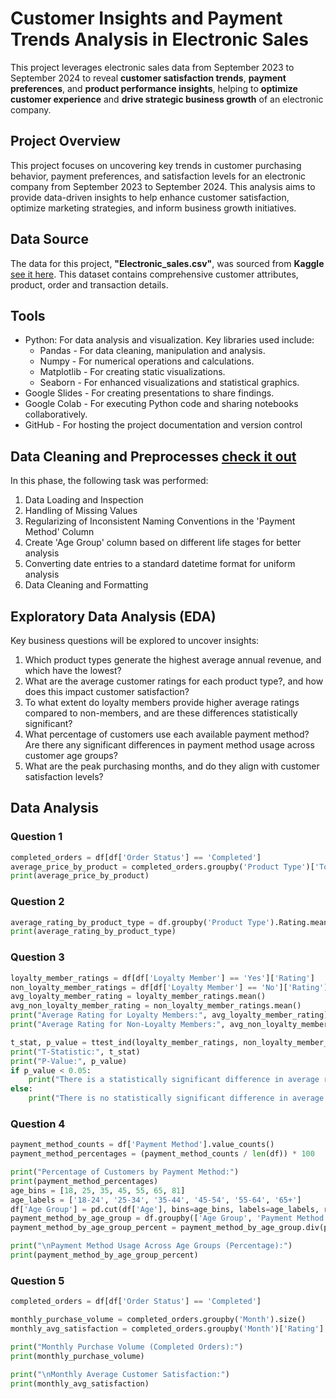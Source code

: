 # Customer Insights and Payment Trends Analysis in Electronic Sales

This project leverages electronic sales data from September 2023 to September 2024 to reveal **customer satisfaction trends**, **payment preferences**, and **product performance insights**, helping to **optimize customer experience** and **drive strategic business growth** of an electronic company.

## Project Overview

This project focuses on uncovering key trends in customer purchasing behavior, payment preferences, and satisfaction levels for an electronic company from September 2023 to September 2024. This analysis aims to provide data-driven insights to help enhance customer satisfaction, optimize marketing strategies, and inform business growth initiatives.

## Data Source

The data for this project, **"Electronic_sales.csv"**, was sourced from **Kaggle** [see it here](https://www.kaggle.com/datasets/cameronseamons/electronic-sales-sep2023-sep2024). 
This dataset contains comprehensive customer attributes, product, order and transaction details.

## Tools
- Python: For data analysis and visualization.
      Key libraries used include:
    - Pandas - For data cleaning, manipulation and analysis.
    - Numpy -  For numerical operations and calculations.
    - Matplotlib - For creating static visualizations.
    - Seaborn - For enhanced visualizations and statistical graphics.
- Google Slides -  For creating presentations to share findings.
- Google Colab - For executing Python code and sharing notebooks collaboratively.
- GitHub - For hosting the project documentation and version control

## Data Cleaning and Preprocesses [check it out](https://colab.research.google.com/drive/1Rk3fFlJWbC0tKCgyFpSJwqOTqGoGVxXs?usp=sharing)
In this phase, the following task was performed:
1. Data Loading and Inspection
2. Handling of  Missing Values
3. Regularizing of Inconsistent Naming Conventions in the 'Payment Method' Column
4. Create 'Age Group' column based on different life stages for better analysis
5. Converting date entries to a standard datetime format for uniform analysis
6. Data Cleaning and Formatting

## Exploratory Data Analysis (EDA)
Key business questions will be explored to uncover insights:
1. Which product types generate the highest average annual revenue, and which have the lowest?
2. What are the average customer ratings for each product type?, and how does this impact customer satisfaction?
3. To what extent do loyalty members provide higher average ratings compared to non-members, and are these differences statistically significant?
4. What percentage of customers use each available payment method? Are there any significant differences in payment method usage across customer age groups?
5. What are the peak purchasing months, and do they align with customer satisfaction levels?

## Data Analysis
### Question 1

```python
completed_orders = df[df['Order Status'] == 'Completed']
average_price_by_product = completed_orders.groupby('Product Type')['Total Price'].mean()
print(average_price_by_product)
```
### Question 2

```python
average_rating_by_product_type = df.groupby('Product Type').Rating.mean()
print(average_rating_by_product_type)
```
### Question 3

```python
loyalty_member_ratings = df[df['Loyalty Member'] == 'Yes']['Rating']
non_loyalty_member_ratings = df[df['Loyalty Member'] == 'No']['Rating']
avg_loyalty_member_rating = loyalty_member_ratings.mean()
avg_non_loyalty_member_rating = non_loyalty_member_ratings.mean()
print("Average Rating for Loyalty Members:", avg_loyalty_member_rating)
print("Average Rating for Non-Loyalty Members:", avg_non_loyalty_member_rating)

t_stat, p_value = ttest_ind(loyalty_member_ratings, non_loyalty_member_ratings, equal_var=False)
print("T-Statistic:", t_stat)
print("P-Value:", p_value)
if p_value < 0.05:
    print("There is a statistically significant difference in average ratings between loyalty members and non-members.")
else:
    print("There is no statistically significant difference in average ratings between loyalty members and non-members.")
```
### Question 4

```python
payment_method_counts = df['Payment Method'].value_counts()
payment_method_percentages = (payment_method_counts / len(df)) * 100

print("Percentage of Customers by Payment Method:")
print(payment_method_percentages)
age_bins = [18, 25, 35, 45, 55, 65, 81]
age_labels = ['18-24', '25-34', '35-44', '45-54', '55-64', '65+']
df['Age Group'] = pd.cut(df['Age'], bins=age_bins, labels=age_labels, right=False)
payment_method_by_age_group = df.groupby(['Age Group', 'Payment Method']).size().unstack().fillna(0)
payment_method_by_age_group_percent = payment_method_by_age_group.div(payment_method_by_age_group.sum(axis=1), axis=0) * 100

print("\nPayment Method Usage Across Age Groups (Percentage):")
print(payment_method_by_age_group_percent)
```
### Question 5

```python
completed_orders = df[df['Order Status'] == 'Completed']

monthly_purchase_volume = completed_orders.groupby('Month').size()
monthly_avg_satisfaction = completed_orders.groupby('Month')['Rating'].mean()

print("Monthly Purchase Volume (Completed Orders):")
print(monthly_purchase_volume)

print("\nMonthly Average Customer Satisfaction:")
print(monthly_avg_satisfaction)
```

